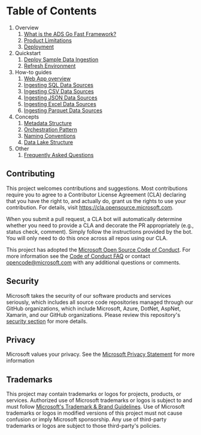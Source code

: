 # Table of Contents

1. Overview
   1. [What is the ADS Go Fast Framework?](markdown/overview.md)
   1. [Product Limitations](markdown/overview-product-limitations.md)
   1. [Deployment](markdown/overview-deployment.md)
1. Quickstart
   1. [Deploy Sample Data Ingestion](markdown/deploy-sample-data-ingestion.md)
   1. [Refresh Environment](markdown/refresh-environment.md)
1. How-to guides
   1. [Web App overview](markdown/how-to-guides-web-app-overview.md)
   1. [Ingesting SQL Data Sources ](markdown/how-to-guides-ingesting-sql-data-sources.md)
   1. [Ingesting CSV Data Sources ](markdown/how-to-guides-ingesting-csv-data-sources.md)
   1. [Ingesting JSON Data Sources ](markdown/how-to-guides-ingesting-json-data-sources.md)
   1. [Ingesting Excel Data Sources ](markdown/how-to-guides-ingesting-excel-data-sources.md)
   1. [Ingesting Parquet Data Sources ](markdown/how-to-guides-ingesting-excel-data-sources.md)
1. Concepts
   1. [Metadata Structure](markdown/concepts-metadata-structure.md)
   1. [Orchestration Pattern](markdown/concepts-orchestration-pattern.md)
   1. [Naming Conventions](markdown/concepts-naming-conventions.md)
   1. [Data Lake Structure](markdown/concepts-data-lake-structure.md)
1. Other
   1. [Frequently Asked Questions](markdown/others-frequently-asked-questions.md)


## Contributing

This project welcomes contributions and suggestions.  Most contributions require you to agree to a
Contributor License Agreement (CLA) declaring that you have the right to, and actually do, grant us
the rights to use your contribution. For details, visit https://cla.opensource.microsoft.com.

When you submit a pull request, a CLA bot will automatically determine whether you need to provide
a CLA and decorate the PR appropriately (e.g., status check, comment). Simply follow the instructions
provided by the bot. You will only need to do this once across all repos using our CLA.

This project has adopted the [Microsoft Open Source Code of Conduct](https://opensource.microsoft.com/codeofconduct/).
For more information see the [Code of Conduct FAQ](https://opensource.microsoft.com/codeofconduct/faq/) or
contact [opencode@microsoft.com](mailto:opencode@microsoft.com) with any additional questions or comments.

## Security
Microsoft takes the security of our software products and services seriously, which includes all source code repositories managed through our GitHub organizations, which include Microsoft, Azure, DotNet, AspNet, Xamarin, and our GitHub organizations. Please review this repository's [security section](../../security) for more details.

## Privacy
Microsoft values your privacy. See the [Microsoft Privacy Statement](https://privacy.microsoft.com/en-GB/data-privacy-notice) for more information

## Trademarks

This project may contain trademarks or logos for projects, products, or services. Authorized use of Microsoft 
trademarks or logos is subject to and must follow 
[Microsoft's Trademark & Brand Guidelines](https://www.microsoft.com/en-us/legal/intellectualproperty/trademarks/usage/general).
Use of Microsoft trademarks or logos in modified versions of this project must not cause confusion or imply Microsoft sponsorship.
Any use of third-party trademarks or logos are subject to those third-party's policies.
